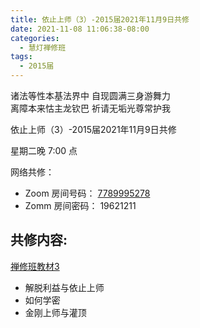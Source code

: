 ```yaml
---
title: 依止上师（3）-2015届2021年11月9日共修
date: 2021-11-08 11:06:38-08:00
categories:
  - 慧灯禅修班
tags:
  - 2015届
---
```

诸法等性本基法界中 自现圆满三身游舞力  
离障本来怙主龙钦巴 祈请无垢光尊常护我

依止上师（3）-2015届2021年11月9日共修

星期二晚 7:00 点

网络共修：

- Zoom 房间号码： [7789995278](https://us02web.zoom.us/j/7789995278?pwd=VjZmbWJFY2k2K0E5RVB2cTNIQmhqUT09)
- Zomm 房间密码： 19621211

## 共修内容:

[禅修班教材3](https://hdvblob.blob.core.windows.net/hdv/f/Z00112_HuiDengChanXiuKeJiaoCaiSanpdf.pdf)

- 解脱利益与依止上师
- 如何学密
- 金刚上师与灌顶